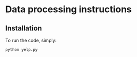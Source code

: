 Data processing instructions
============================

Installation
------------

To run the code, simply:  

    python yelp.py

